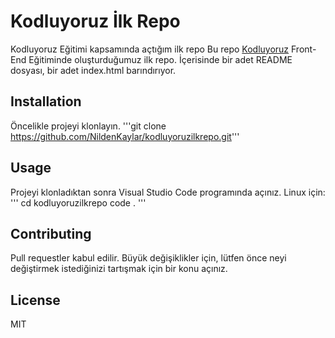 # Kodluyoruz İlk Repo
Kodluyoruz Eğitimi kapsamında açtığım ilk repo
Bu repo [Kodluyoruz]() Front-End Eğitiminde oluşturduğumuz ilk repo. İçerisinde bir adet README dosyası, bir adet index.html barındırıyor.
## Installation
Öncelikle projeyi klonlayın.
'''git clone https://github.com/NildenKaylar/kodluyoruzilkrepo.git'''
## Usage
Projeyi klonladıktan sonra Visual Studio Code programında açınız.
Linux için:
'''
cd kodluyoruzilkrepo
code .
'''
## Contributing
Pull requestler kabul edilir. Büyük değişiklikler için, lütfen önce neyi değiştirmek istediğinizi tartışmak için bir konu açınız.
## License
MIT